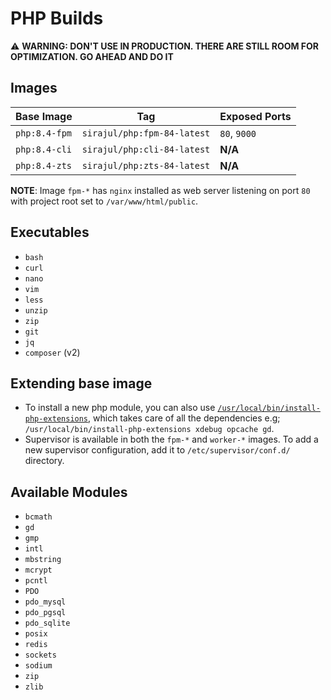 # PHP Builds

:warning: **WARNING: DON'T USE IN PRODUCTION. THERE ARE STILL ROOM FOR OPTIMIZATION. GO AHEAD AND DO IT**

## Images

| Base Image    | Tag                         | Exposed Ports |
|---------------|-----------------------------|---------------|
| `php:8.4-fpm` | `sirajul/php:fpm-84-latest` | `80`, `9000`  |
| `php:8.4-cli` | `sirajul/php:cli-84-latest` | **N/A**       |
| `php:8.4-zts` | `sirajul/php:zts-84-latest` | **N/A**       |

**NOTE**: Image `fpm-*` has `nginx` installed as web server listening on port `80` with project root set to `/var/www/html/public`.

## Executables

- `bash`
- `curl`
- `nano`
- `vim`
- `less`
- `unzip`
- `zip`
- `git`
- `jq`
- `composer` (v2)

## Extending base image

- To install a new php module, you can also use [`/usr/local/bin/install-php-extensions`](https://github.com/mlocati/docker-php-extension-installer), which takes care of all the dependencies e.g; `/usr/local/bin/install-php-extensions xdebug opcache gd`.
- Supervisor is available in both the `fpm-*` and `worker-*` images. To add a new supervisor configuration, add it to `/etc/supervisor/conf.d/` directory.

## Available Modules

- `bcmath`
- `gd`
- `gmp`
- `intl`
- `mbstring`
- `mcrypt`
- `pcntl`
- `PDO`
- `pdo_mysql`
- `pdo_pgsql`
- `pdo_sqlite`
- `posix`
- `redis`
- `sockets`
- `sodium`
- `zip`
- `zlib`
